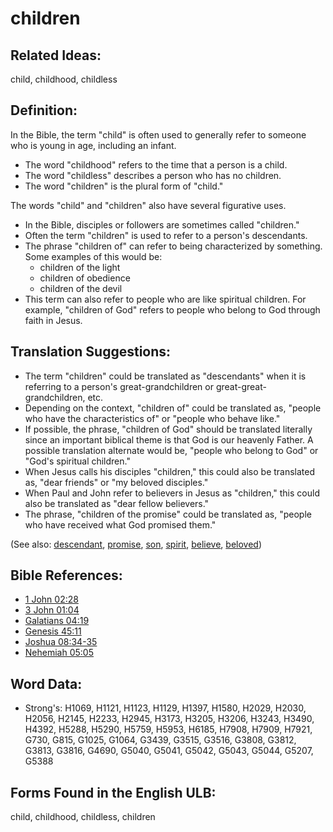 # children

## Related Ideas:

child, childhood, childless

## Definition:

In the Bible, the term "child" is often used to generally refer to someone who is young in age, including an infant. 
* The word "childhood" refers to the time that a person is a child.
* The word "childless" describes a person who has no children.
* The word "children" is the plural form of "child." 

The words "child" and "children" also have several figurative uses.

* In the Bible, disciples or followers are sometimes called "children."
* Often the term "children" is used to refer to a person's descendants.
* The phrase "children of" can refer to being characterized by something. Some examples of this would be:
    * children of the light
    * children of obedience
    * children of the devil
* This term can also refer to people who are like spiritual children. For example, "children of God" refers to people who belong to God through faith in Jesus.

## Translation Suggestions:

* The term "children" could be translated as "descendants" when it is referring to a person's great-grandchildren or great-great-grandchildren, etc.
* Depending on the context, "children of" could be translated as, "people who have the characteristics of" or "people who behave like."
* If possible, the phrase, "children of God" should be translated literally since an important biblical theme is that God is our heavenly Father. A possible translation alternate would be, "people who belong to God" or "God's spiritual children."
* When Jesus calls his disciples "children," this could also be translated as, "dear friends" or "my beloved disciples."
* When Paul and John refer to believers in Jesus as "children," this could also be translated as "dear fellow believers."
* The phrase, "children of the promise" could be translated as, "people who have received what God promised them."

(See also: [descendant](../other/descendant.md), [promise](../kt/promise.md), [son](../kt/son.md), [spirit](../kt/spirit.md), [believe](../kt/believe.md), [beloved](../kt/beloved.md))

## Bible References:

* [1 John 02:28](rc://en/tn/help/1jn/02/28)
* [3 John 01:04](rc://en/tn/help/3jn/01/04)
* [Galatians 04:19](rc://en/tn/help/gal/04/19)
* [Genesis 45:11](rc://en/tn/help/gen/45/11)
* [Joshua 08:34-35](rc://en/tn/help/jos/08/34)
* [Nehemiah 05:05](rc://en/tn/help/neh/05/05)

## Word Data:

* Strong's: H1069, H1121, H1123, H1129, H1397, H1580, H2029, H2030, H2056, H2145, H2233, H2945, H3173, H3205, H3206, H3243, H3490, H4392, H5288, H5290, H5759, H5953, H6185, H7908, H7909, H7921, G730, G815, G1025, G1064, G3439, G3515, G3516, G3808, G3812, G3813, G3816, G4690, G5040, G5041, G5042, G5043, G5044, G5207, G5388

## Forms Found in the English ULB:

child, childhood, childless, children

